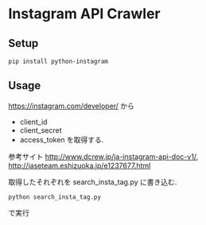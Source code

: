 # Instagram API Crawler

## Setup
```
pip install python-instagram
```

## Usage
https://instagram.com/developer/ から
* client_id
* client_secret
* access_token
を取得する.

参考サイト
http://www.dcrew.jp/ja-instagram-api-doc-v1/,
http://iaseteam.eshizuoka.jp/e1237677.html

取得したそれぞれを
search_insta_tag.py
に書き込む.

```
python search_insta_tag.py
```
で実行
